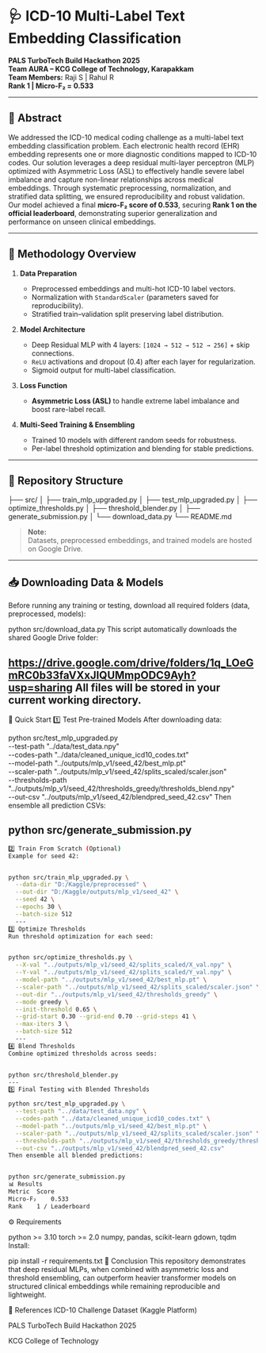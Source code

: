 # 🩺 ICD-10 Multi-Label Text Embedding Classification  
**PALS TurboTech Build Hackathon 2025**  
**Team AURA – KCG College of Technology, Karapakkam**  
**Team Members:** Raji S | Rahul R  
**Rank 1 | Micro-F₂ = 0.533**

---

## 📄 Abstract
We addressed the ICD-10 medical coding challenge as a multi-label text embedding classification problem. Each electronic health record (EHR) embedding represents one or more diagnostic conditions mapped to ICD-10 codes. Our solution leverages a deep residual multi-layer perceptron (MLP) optimized with Asymmetric Loss (ASL) to effectively handle severe label imbalance and capture non-linear relationships across medical embeddings. Through systematic preprocessing, normalization, and stratified data splitting, we ensured reproducibility and robust validation. Our model achieved a final **micro-F₂ score of 0.533**, securing **Rank 1 on the official leaderboard**, demonstrating superior generalization and performance on unseen clinical embeddings.

---

## 🧠 Methodology Overview
1. **Data Preparation**  
   - Preprocessed embeddings and multi-hot ICD-10 label vectors.  
   - Normalization with `StandardScaler` (parameters saved for reproducibility).  
   - Stratified train–validation split preserving label distribution.  

2. **Model Architecture**  
   - Deep Residual MLP with 4 layers: `[1024 → 512 → 512 → 256]` + skip connections.  
   - `ReLU` activations and dropout (0.4) after each layer for regularization.  
   - Sigmoid output for multi-label classification.  

3. **Loss Function**  
   - **Asymmetric Loss (ASL)** to handle extreme label imbalance and boost rare-label recall.  

4. **Multi-Seed Training & Ensembling**  
   - Trained 10 models with different random seeds for robustness.  
   - Per-label threshold optimization and blending for stable predictions.  

---

## 📂 Repository Structure
├── src/
│ ├── train_mlp_upgraded.py
│ ├── test_mlp_upgraded.py
│ ├── optimize_thresholds.py
│ ├── threshold_blender.py
│ ├── generate_submission.py
│ └── download_data.py
└── README.md



> **Note:**  
> Datasets, preprocessed embeddings, and trained models are hosted on Google Drive.

---

## 📥 Downloading Data & Models
Before running any training or testing, download all required folders (data, preprocessed, models):


python src/download_data.py
This script automatically downloads the shared Google Drive folder:


https://drive.google.com/drive/folders/1q_LOeGmRC0b33faVXxJIQUMmpODC9Ayh?usp=sharing
All files will be stored in your current working directory.
---
🚀 Quick Start
1️⃣ Test Pre-trained Models
After downloading data:


python src/test_mlp_upgraded.py \
  --test-path "../data/test_data.npy" \
  --codes-path "../data/cleaned_unique_icd10_codes.txt" \
  --model-path "../outputs/mlp_v1/seed_42/best_mlp.pt" \
  --scaler-path "../outputs/mlp_v1/seed_42/splits_scaled/scaler.json" \
  --thresholds-path "../outputs/mlp_v1/seed_42/thresholds_greedy/thresholds_blend.npy" \
  --out-csv "../outputs/mlp_v1/seed_42/blendpred_seed_42.csv"
Then ensemble all prediction CSVs:


python src/generate_submission.py
---
```bash
2️⃣ Train From Scratch (Optional)
Example for seed 42:


python src/train_mlp_upgraded.py \
  --data-dir "D:/Kaggle/preprocessed" \
  --out-dir "D:/Kaggle/outputs/mlp_v1/seed_42" \
  --seed 42 \
  --epochs 30 \
  --batch-size 512
  ---
3️⃣ Optimize Thresholds
Run threshold optimization for each seed:


python src/optimize_thresholds.py \
  --X-val "../outputs/mlp_v1/seed_42/splits_scaled/X_val.npy" \
  --Y-val "../outputs/mlp_v1/seed_42/splits_scaled/Y_val.npy" \
  --model-path "../outputs/mlp_v1/seed_42/best_mlp.pt" \
  --scaler-path "../outputs/mlp_v1/seed_42/splits_scaled/scaler.json" \
  --out-dir "../outputs/mlp_v1/seed_42/thresholds_greedy" \
  --mode greedy \
  --init-threshold 0.65 \
  --grid-start 0.30 --grid-end 0.70 --grid-steps 41 \
  --max-iters 3 \
  --batch-size 512
  ---
4️⃣ Blend Thresholds
Combine optimized thresholds across seeds:


python src/threshold_blender.py
---
5️⃣ Final Testing with Blended Thresholds

python src/test_mlp_upgraded.py \
  --test-path "../data/test_data.npy" \
  --codes-path "../data/cleaned_unique_icd10_codes.txt" \
  --model-path "../outputs/mlp_v1/seed_42/best_mlp.pt" \
  --scaler-path "../outputs/mlp_v1/seed_42/splits_scaled/scaler.json" \
  --thresholds-path "../outputs/mlp_v1/seed_42/thresholds_greedy/thresholds_blend.npy" \
  --out-csv "../outputs/mlp_v1/seed_42/blendpred_seed_42.csv"
Then ensemble all blended predictions:


python src/generate_submission.py
📊 Results
Metric	Score
Micro-F₂	0.533
Rank	1 / Leaderboard
```
⚙️ Requirements

python >= 3.10
torch >= 2.0
numpy, pandas, scikit-learn
gdown, tqdm
Install:

pip install -r requirements.txt
🏁 Conclusion
This repository demonstrates that deep residual MLPs, when combined with asymmetric loss and threshold ensembling, can outperform heavier transformer models on structured clinical embeddings while remaining reproducible and lightweight.

🔗 References
ICD-10 Challenge Dataset (Kaggle Platform)

PALS TurboTech Build Hackathon 2025

KCG College of Technology
